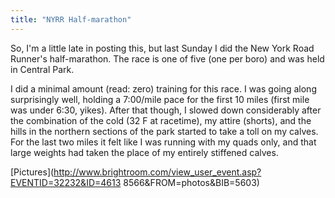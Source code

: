 ```yaml
---
title: "NYRR Half-marathon"
---
```

So, I'm a little late in posting this, but last Sunday I did the New York Road
Runner's half-marathon. The race is one of five (one per boro) and was held in
Central Park.

  
I did a minimal amount (read: zero) training for this race. I was going along
surprisingly well, holding a 7:00/mile pace for the first 10 miles (first mile
was under 6:30, yikes). After that though, I slowed down considerably after
the combination of the cold (32 F at racetime), my attire (shorts), and the
hills in the northern sections of the park started to take a toll on my
calves. For the last two miles it felt like I was running with my quads only,
and that large weights had taken the place of my entirely stiffened calves.

  
[Pictures](http://www.brightroom.com/view_user_event.asp?EVENTID=32232&ID=4613
8566&FROM=photos&BIB=5603)

